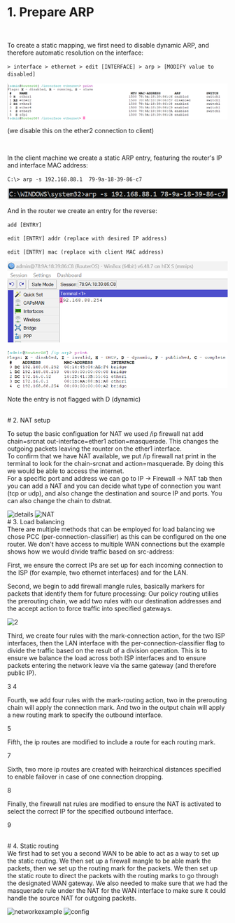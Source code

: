 # 1. Prepare ARP
<br>

To create a static mapping, we first need to disable dynamic ARP, and therefore automatic resolution on the interface:

`> interface > ethernet > edit [INTERFACE] > arp > [MODIFY value to disabled]`

![interface](interface.png)

(we disable this on the ether2 connection to client)

<br>

In the client machine we create a static ARP entry, featuring the router's IP and interface MAC address:

`C:\> arp -s 192.168.88.1  79-9a-18-39-86-c7`

![client](cmdcommand.PNG)

And in the router we create an entry for the reverse:

`add [ENTRY]`

`edit [ENTRY] addr (replace with desired IP address)`

`edit [ENTRY] mac (replace with client MAC address)`

![addr](addr.png)

![arp print](arp.png)

Note the entry is not flagged with D (dynamic)

<br>
# 2. NAT setup
<br>

To setup the basic configuation for NAT we used 
	/ip firewall nat add chain=srcnat out-interface=ether1 action=masquerade.
	This changes the outgoing packets leaving the rounter on the ether1 interface.	
	To confirm that we have NAT available, we put /ip firewall nat print in the terminal to look for 
	the chain-srcnat and action=masquerade.
	By doing this we would be able to access the internet.	
	For a specific port and address we can go to IP -> Firewall -> NAT tab then you can add a NAT
	and you can decide what type of connection you want (tcp or udp), and also change the destination and 
	source IP and ports. 
	You can also change the chain to dstnat.

<img width="311" alt="details" src="https://github.com/tuhota/internship/assets/109631279/8a0ae422-8be6-4b65-9e8d-8a9e4a7eead6">


<img width="670" alt="NAT" src="https://github.com/tuhota/internship/assets/109631279/50e122f9-5e70-4474-8fee-f6b1ecd40a4d">



<br>
# 3. Load balancing
<br>
There are multiple methods that can be employed for load balancing we chose PCC (per-connection-classifier) as this can be configured on the one router. We don't have access to multiple WAN connections but the example shows how we would divide traffic based on src-address:

First, we ensure the correct IPs are set up for each incoming connection to the ISP (for example, two ethernet interfaces) and for the LAN.

Second, we begin to add firewall mangle rules, basically markers for packets that identify them for future processing: Our policy routing utilies the prerouting chain, we add two rules with our destination addresses and the accept action to force traffic into specified gateways.

![2](2.png)

Third, we create four rules with the mark-connection action, for the two ISP interfaces, then the LAN interface with the per-connection-classifier flag to divide the traffic based on the result of a division operation. This is to ensure we balance the load across both ISP interfaces and to ensure packets entering the network leave via the same gateway (and therefore public IP).

3
4

Fourth, we add four rules with the mark-routing action, two in the prerouting chain will apply the connection mark. And two in the output chain will apply a new routing mark to specify the outbound interface.

5

Fifth, the ip routes are modified to include a route for each routing mark.

7

Sixth, two more ip routes are created with heirarchical distances specified to enable failover in case of one connection dropping.

8

Finally, the firewall nat rules are modified to ensure the NAT is activated to select the correct IP for the specified outbound interface.

9

<br>
# 4. Static routing
<br>
We first had to set you a second WAN to be able to act as a way to set up the static routing. We then set up a firewall mangle to be able mark the packets, then we set up the routing mark for the packets.
We then set up the static route to direct the packets with the routing marks to go through the designated WAN gateway. We also needed to make sure that we had the masquerade rule under the NAT for the WAN interface to make sure it could handle the source NAT for outgoing packets.

<p></p>

<img width="514" alt="networkexample" src="https://github.com/tuhota/internship/assets/109631279/0aefa9c4-719f-470a-9fef-d798d1bb55c7">


<img width="385" alt="config" src="https://github.com/tuhota/internship/assets/109631279/e1787dcc-2b19-43a8-a9b6-cfd9705580a1">



